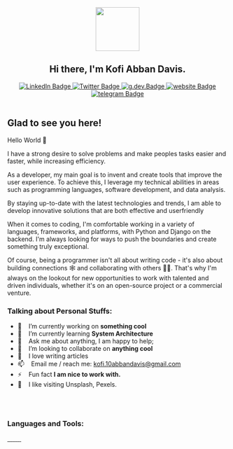 

<div id="header" align="center">
  <img src="https://media.giphy.com/media/M9gbBd9nbDrOTu1Mqx/giphy.gif" width="100"/><br>
  
  ## Hi there, I'm Kofi Abban Davis.
  <div id="badges">
  <a href="https://www.linkedin.com/in/kofi-abban-davis-18ab05244/">
    <img src="https://img.shields.io/badge/LinkedIn-blue?style=for-the-badge&logo=linkedin&logoColor=white" alt="LinkedIn Badge"/>
  </a>
  <a href="https://twitter.com/wings_davis">
    <img src="https://img.shields.io/badge/Twitter-blue?style=for-the-badge&logo=twitter&logoColor=white" alt="Twitter Badge"/>
  </a>
  <a href="https://g.dev/wings_davis">
    <img src="https://img.shields.io/badge/:badgeContent" alt="g.dev.Badge"/>
  </a>
  <a href="https://wingsdavis.netlify.app/">
    <img src="https://img.shields.io/badge/WEBSITE-greenblue?style=for-the-badge&logo=Google-chrome&logoColor=white" alt="website Badge"/>
  </a>
  <a href="https://t.me/Wings_Davis">
    <img src="https://img.shields.io/badge/Telegram-blue?style=for-the-badge&logo=telegram&logoColor=white" alt="telegram Badge"/>
  </a>
</div>
</div> 

<br> 
<!-- My Intro --> 

## Glad to see you here!

Hello World 🫡

I have a strong desire to solve problems and make peoples tasks easier and faster, while increasing efficiency. 

As a developer, my main goal is to invent and create tools that improve the user experience. To achieve this, I leverage my technical abilities in areas such as programming languages, software development, and data analysis. 

By staying up-to-date with the latest technologies and trends, I am able to develop innovative solutions that are both effective and userfriendly

When it comes to coding, I'm comfortable working in a variety of languages, frameworks, and platforms, with Python and Django on the backend. I'm always looking for ways to push the boundaries and create something truly exceptional.  

Of course, being a programmer isn't all about writing code - it's also about building connections 🕸️ and collaborating with others 🧗‍♂️. That's why I'm always on the lookout for new opportunities to work with talented and driven individuals, whether it's on an open-source project or a commercial venture.


### **Talking about Personal Stuffs:**

- 🔭 &nbsp;&nbsp; I’m currently working on **something cool**
- 🌱 &nbsp;&nbsp; I’m currently learning **System Architecture**
- 💬 &nbsp;&nbsp; Ask me about anything, I am happy to help;
- 👯 &nbsp;&nbsp; I’m looking to collaborate on **anything cool**
- 📝 &nbsp;&nbsp; I love writing articles
- 📫 &nbsp;&nbsp; Email me / reach me: kofi.10abbandavis@gmail.com
- ⚡ &nbsp;&nbsp; Fun fact **I am nice to work with.**
- 📸 &nbsp;&nbsp; I like visiting Unsplash, Pexels.
</br>


<!-- Languages and tools section -->
 <br>
<h3 align="left">Languages and Tools:</h3>
<p align="left"> 
    <a href="#"> 
        <img src="https://img.shields.io/badge/Python-14354C?style=for-the-badge&logo=python&logoColor=white" alt="" height=""/> 
    </a>
    <a href="#"> 
        <img src="https://img.shields.io/badge/Django-greenblue?&style=for-the-badge&logo=django&logoColor=white" alt="" height=""/> 
    </a>
    <a href="#"> 
        <img src="https://img.shields.io/badge/Djangorestframework-092E20?style=for-the-badge&logo=django&logoColor=white" alt="" height=""/> 
    </a>
    <a href="#"> 
        <img src="https://img.shields.io/badge/PostgreSQL-316192?style=for-the-badge&logo=postgresql&logoColor=white" alt="" height=""/> 
    </a>
    <a href="#"> 
        <img src="https://img.shields.io/badge/Shell_Script-121011?style=for-the-badge&logo=gnu-bash&logoColor=white" alt="" height=""/> 
    </a>
    <a href="#"> 
        <img src=" 	https://img.shields.io/badge/HTML5-E34F26?style=for-the-badge&logo=html5&logoColor=white" alt="" height=""/> 
    </a>
    <a href="#"> 
        <img src="https://img.shields.io/badge/CSS3-1572B6?style=for-the-badge&logo=css3&logoColor=white" alt="" height=""/> 
    </a>
    <a href="#"> 
        <img src="https://img.shields.io/badge/Bootstrap-563D7C?style=for-the-badge&logo=bootstrap&logoColor=white" alt="" height=""/> 
    </a>
    <a href="#"> 
        <img src="https://img.shields.io/badge/Linux-FCC624?style=for-the-badge&logo=linux&logoColor=black" alt="" height=""/> 
    </a>
</p> 


<!---
WingsDavis/wings_davis 🕊️ see my `README.md` (this file) appears on your GitHub profile.
You can click the Preview link to take a look at your changes.
--->

